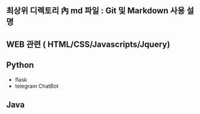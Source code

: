 ## 최상위 디렉토리 內 md 파일 : Git 및 Markdown 사용 설명

## WEB 관련 ( HTML/CSS/Javascripts/Jquery)

## Python
- flask
- telegram ChatBot

## Java

